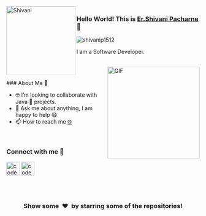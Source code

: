 <img align="left" width="180" height="180" alt="Shivani" src="https://user-images.githubusercontent.com/72680045/103229550-485e7900-4959-11eb-95d2-41cdbc444ec0.png" />

### Hello World! This is [Er.Shivani Pacharne](https://shivanip1512.github.io/) 👋

<p align="left"> 
	<img src="https://komarev.com/ghpvc/?username=shivanip1512&color=blue" alt="shivanip1512" /> 
</p>

I am a Software Developer.<br>
<br>


<img align="right" height="240px" alt="GIF" src="https://i.pinimg.com/originals/e4/26/70/e426702edf874b181aced1e2fa5c6cde.gif" />
<br><br>
### About Me 🚀

- 🤓 I’m looking to collaborate with Java 🐍 projects.
- 💬 Ask me about anything, I am happy to help 😄
- 📫 How to reach me  [🌐](https://shivanip1512.github.io/)

<br>

### Connect with me 👋

[<img align="left" alt="codeSTACKr | LinkedIn" width="35px" src="https://cdn.jsdelivr.net/npm/simple-icons@v3/icons/linkedin.svg" />](https://www.linkedin.com/in/shivanip1512/)
[<img align="left" alt="codeSTACKr | Gmail" width="35px" src="https://cdn.jsdelivr.net/npm/simple-icons@v3/icons/gmail.svg" />](mailto:shivanipacharne1512@gmail.com)
<br>
<br>

<br>
<br>
<h3 align="center">Show some &nbsp;❤️&nbsp; by starring some of the repositories!</h3>
